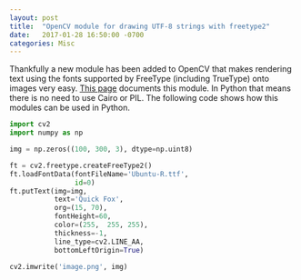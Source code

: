 ```yaml
---
layout: post
title:  "OpenCV module for drawing UTF-8 strings with freetype2"
date:   2017-01-28 16:50:00 -0700
categories: Misc
---
```


Thankfully a new module has been added to OpenCV that makes rendering text using the fonts supported by FreeType (including TrueType) onto images very easy. [This page](http://docs.opencv.org/3.2.0/d4/dfc/group__freetype.html) documents this module. In Python that means there is no need to use Cairo or PIL. The following code shows how this modules can be used in Python.

```python
import cv2
import numpy as np

img = np.zeros((100, 300, 3), dtype=np.uint8)

ft = cv2.freetype.createFreeType2()
ft.loadFontData(fontFileName='Ubuntu-R.ttf',
                id=0)
ft.putText(img=img,
           text='Quick Fox',
           org=(15, 70),
           fontHeight=60,
           color=(255,  255, 255),
           thickness=-1,
           line_type=cv2.LINE_AA,
           bottomLeftOrigin=True)

cv2.imwrite('image.png', img)
```
